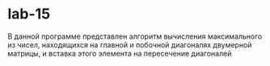 # lab-15
В данной программе представлен алгоритм вычисления максимального из чисел, находящихся на главной и побочной диагоналях двумерной матрицы, и вставка этого элемента на пересечение диагоналей
